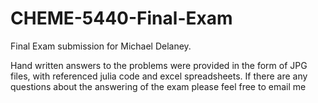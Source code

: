 # CHEME-5440-Final-Exam
Final Exam submission for Michael Delaney.

Hand written answers to the problems were provided in the form of JPG files, with referenced julia code and excel spreadsheets.
If there are any questions about the answering of the exam please feel free to email me
